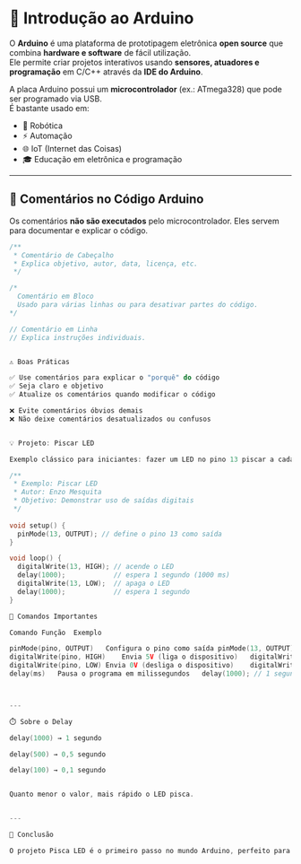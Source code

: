 
















# 📌 Introdução ao Arduino

O **Arduino** é uma plataforma de prototipagem eletrônica **open source** que combina **hardware e software** de fácil utilização.  
Ele permite criar projetos interativos usando **sensores, atuadores e programação** em C/C++ através da **IDE do Arduino**.  

A placa Arduino possui um **microcontrolador** (ex.: ATmega328) que pode ser programado via USB.  
É bastante usado em:  

- 🤖 Robótica  
- ⚡ Automação  
- 🌐 IoT (Internet das Coisas)  
- 🎓 Educação em eletrônica e programação  

---

## 🧾 Comentários no Código Arduino

Os comentários **não são executados** pelo microcontrolador. Eles servem para documentar e explicar o código.

```cpp
/**
 * Comentário de Cabeçalho
 * Explica objetivo, autor, data, licença, etc.
 */

/*
  Comentário em Bloco
  Usado para várias linhas ou para desativar partes do código.
*/

// Comentário em Linha
// Explica instruções individuais.


⚠️ Boas Práticas

✅ Use comentários para explicar o "porquê" do código
✅ Seja claro e objetivo
✅ Atualize os comentários quando modificar o código

❌ Evite comentários óbvios demais
❌ Não deixe comentários desatualizados ou confusos


💡 Projeto: Piscar LED

Exemplo clássico para iniciantes: fazer um LED no pino 13 piscar a cada 1 segundo.

/**
 * Exemplo: Piscar LED
 * Autor: Enzo Mesquita
 * Objetivo: Demonstrar uso de saídas digitais
 */
 
void setup() {
  pinMode(13, OUTPUT); // define o pino 13 como saída
}

void loop() {
  digitalWrite(13, HIGH); // acende o LED
  delay(1000);            // espera 1 segundo (1000 ms)
  digitalWrite(13, LOW);  // apaga o LED
  delay(1000);            // espera 1 segundo
}

🔧 Comandos Importantes

Comando	Função	Exemplo

pinMode(pino, OUTPUT)	Configura o pino como saída	pinMode(13, OUTPUT);
digitalWrite(pino, HIGH)	Envia 5V (liga o dispositivo)	digitalWrite(13, HIGH);
digitalWrite(pino, LOW)	Envia 0V (desliga o dispositivo)	digitalWrite(13, LOW);
delay(ms)	Pausa o programa em milissegundos	delay(1000); // 1 segundo



---

⏱️ Sobre o Delay

delay(1000) → 1 segundo

delay(500) → 0,5 segundo

delay(100) → 0,1 segundo


Quanto menor o valor, mais rápido o LED pisca.


---

🚀 Conclusão

O projeto Pisca LED é o primeiro passo no mundo Arduino, perfeito para aprender como controlar saídas digitais e entender a lógica básica de programação embarcada.
